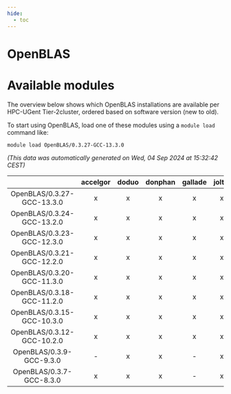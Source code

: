 ```yaml
---
hide:
  - toc
---
```


OpenBLAS
========

# Available modules


The overview below shows which OpenBLAS installations are available per HPC-UGent Tier-2cluster, ordered based on software version (new to old).

To start using OpenBLAS, load one of these modules using a `module load` command like:

```shell
module load OpenBLAS/0.3.27-GCC-13.3.0
```

*(This data was automatically generated on Wed, 04 Sep 2024 at 15:32:42 CEST)*  

| |accelgor|doduo|donphan|gallade|joltik|shinx|skitty|
| :---: | :---: | :---: | :---: | :---: | :---: | :---: | :---: |
|OpenBLAS/0.3.27-GCC-13.3.0|x|x|x|x|x|x|x|
|OpenBLAS/0.3.24-GCC-13.2.0|x|x|x|x|x|x|x|
|OpenBLAS/0.3.23-GCC-12.3.0|x|x|x|x|x|x|x|
|OpenBLAS/0.3.21-GCC-12.2.0|x|x|x|x|x|-|x|
|OpenBLAS/0.3.20-GCC-11.3.0|x|x|x|x|x|x|x|
|OpenBLAS/0.3.18-GCC-11.2.0|x|x|x|x|x|-|x|
|OpenBLAS/0.3.15-GCC-10.3.0|x|x|x|x|x|-|x|
|OpenBLAS/0.3.12-GCC-10.2.0|x|x|x|x|x|-|x|
|OpenBLAS/0.3.9-GCC-9.3.0|-|x|x|-|x|-|x|
|OpenBLAS/0.3.7-GCC-8.3.0|x|x|x|-|x|-|x|
